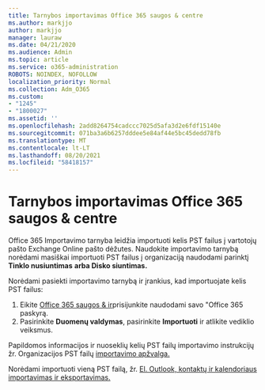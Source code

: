 ```yaml
---
title: Tarnybos importavimas Office 365 saugos & centre
ms.author: markjjo
author: markjjo
manager: lauraw
ms.date: 04/21/2020
ms.audience: Admin
ms.topic: article
ms.service: o365-administration
ROBOTS: NOINDEX, NOFOLLOW
localization_priority: Normal
ms.collection: Adm_O365
ms.custom:
- "1245"
- "1800027"
ms.assetid: ''
ms.openlocfilehash: 2add8264754cadccc7025d5afa3d2e6fdf15140e
ms.sourcegitcommit: 071ba3a6b6257dddee5e84af44e5bc45dedd78fb
ms.translationtype: MT
ms.contentlocale: lt-LT
ms.lasthandoff: 08/20/2021
ms.locfileid: "58418157"
---
```

# <a name="import-service-in-the-office-365-security--compliance-center"></a>Tarnybos importavimas Office 365 saugos & centre

Office 365 Importavimo tarnyba leidžia importuoti kelis PST failus į vartotojų pašto Exchange Online pašto dėžutes. Naudokite importavimo tarnybą norėdami masiškai importuoti PST failus į organizaciją naudodami parinktį **Tinklo nusiuntimas** **arba Disko siuntimas.**

Norėdami pasiekti importavimo tarnybą ir įrankius, kad importuojate kelis PST failus:

1. Eikite [Office 365 saugos & ir](https://protection.office.com)prisijunkite naudodami savo "Office 365 paskyrą.
1. Pasirinkite **Duomenų valdymas**, pasirinkite **Importuoti** ir atlikite vediklio veiksmus. 

Papildomos informacijos ir nuoseklių kelių PST failų importavimo instrukcijų žr. Organizacijos PST failų [importavimo apžvalga.](https://docs.microsoft.com/office365/securitycompliance/importing-pst-files-to-office-365)

Norėdami importuoti vieną PST failą, žr. [El. Outlook, kontaktų ir kalendoriaus importavimas ir eksportavimas.](https://support.office.com/article/92577192-3881-4502-b79d-c3bbada6c8ef#ID0EAACAAA=Mac)

